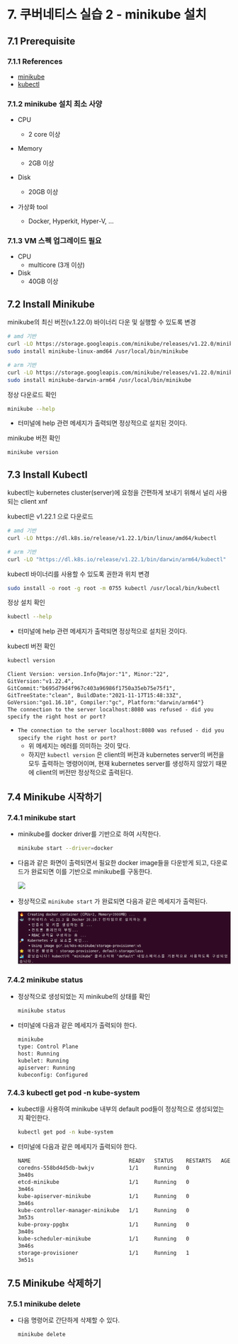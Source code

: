# 7. 쿠버네티스 실습 2 - minikube 설치

## 7.1 Prerequisite

### 7.1.1 References

- [minikube](https://minikube.sigs.k8s.io/docs/start/)
- [kubectl](https://kubernetes.io/ko/docs/tasks/tools/install-kubectl-linux/)



### 7.1.2 minikube 설치 최소 사양

- CPU
  - 2 core 이상
- Memory
  - 2GB 이상
- Disk
  - 20GB 이상

- 가상화 tool
  - Docker, Hyperkit, Hyper-V, ...



### 7.1.3 VM 스펙 업그레이드 필요

- CPU
  - multicore (3개 이상)
- Disk
  - 40GB 이상



## 7.2 Install Minikube

minikube의 최신 버전(v.1.22.0) 바이너리 다운 및 실행할 수 있도록 변경

```bash
# amd 기반
curl -LO https://storage.googleapis.com/minikube/releases/v1.22.0/minikube-linux-amd64
sudo install minikube-linux-amd64 /usr/local/bin/minikube
```

```bash
# arm 기반
curl -LO https://storage.googleapis.com/minikube/releases/v1.22.0/minikube-darwin-arm64
sudo install minikube-darwin-arm64 /usr/local/bin/minikube
```



정상 다운로드 확인

```bash
minikube --help
```

- 터미널에 help 관련 메세지가 출력되면 정상적으로 설치된 것이다.



minikube 버전 확인

```bash
minikube version
```



## 7.3 Install Kubectl

kubectl는 kubernetes cluster(server)에 요청을 간편하게 보내기 위해서 널리 사용되는 client xnf



kubectl은 v1.22.1 으로 다운로드

```bash
# amd 기반
curl -LO https://dl.k8s.io/release/v1.22.1/bin/linux/amd64/kubectl
```

```bash
# arm 기반
curl -LO "https://dl.k8s.io/release/v1.22.1/bin/darwin/arm64/kubectl"
```



kubectl 바이너리를 사용할 수 있도록 권한과 위치 변경

```bash
sudo install -o root -g root -m 0755 kubectl /usr/local/bin/kubectl
```



정상 설치 확인

```bash
kubectl --help
```

- 터미널에 help 관련 메세지가 출력되면 정상적으로 설치된 것이다.



kubectl 버전 확인

```bash
kubectl version
```

```
Client Version: version.Info{Major:"1", Minor:"22", GitVersion:"v1.22.4", GitCommit:"b695d79d4f967c403a96986f1750a35eb75e75f1", GitTreeState:"clean", BuildDate:"2021-11-17T15:48:33Z", GoVersion:"go1.16.10", Compiler:"gc", Platform:"darwin/arm64"}
The connection to the server localhost:8080 was refused - did you specify the right host or port?
```

- `The connection to the server localhost:8080 was refused - did you specify the right host or port?`
  - 위 메세지는 에러를 의미하는 것이 맞다.
  - 하지만 `kubectl version` 은 client의 버전과 kubernetes server의 버전을 모두 출력하는 명령어이며, 현재 kubernetes server를 생성하지 않았기 때문에 client의 버전만 정상적으로 출력된다.



## 7.4 Minikube 시작하기

### 7.4.1 minikube start

- minikube를 docker driver를 기반으로 하여 시작한다.

  ```bash
  minikube start --driver=docker
  ```

- 다음과 같은 화면이 출력되면서 필요한 docker image들을 다운받게 되고, 다운로드가 완료되면 이를 기반으로 minikube를 구동한다.

  ![](/Users/shkim/github/zgotter/mlops/_images/01/07/001.png)

- 정상적으로 `minikube start` 가 완료되면 다음과 같은 메세지가 출력된다.

  ![](../_images/01/07/002.png)



### 7.4.2 minikube status

- 정상적으로 생성되었는 지 minikube의 상태를 확인

  ```bash
  minikube status
  ```

- 터미널에 다음과 같은 메세지가 출력되야 한다.

  ```
  minikube
  type: Control Plane
  host: Running
  kubelet: Running
  apiserver: Running
  kubeconfig: Configured
  ```



### 7.4.3 kubectl get pod -n kube-system

- kubectl을 사용하여 minikube 내부의 default pod들이 정상적으로 생성되었는 지 확인한다.

  ```bash
  kubectl get pod -n kube-system
  ```

- 터미널에 다음과 같은 메세지가 출력되야 한다.

  ```
  NAME                               READY   STATUS    RESTARTS   AGE
  coredns-558bd4d5db-bwkjv           1/1     Running   0          3m40s
  etcd-minikube                      1/1     Running   0          3m46s
  kube-apiserver-minikube            1/1     Running   0          3m46s
  kube-controller-manager-minikube   1/1     Running   0          3m53s
  kube-proxy-ppgbx                   1/1     Running   0          3m40s
  kube-scheduler-minikube            1/1     Running   0          3m46s
  storage-provisioner                1/1     Running   1          3m51s
  ```



## 7.5 Minikube 삭제하기

### 7.5.1 minikube delete

- 다음 명령어로 간단하게 삭제할 수 있다.

  ```bash
  minikube delete
  ```

